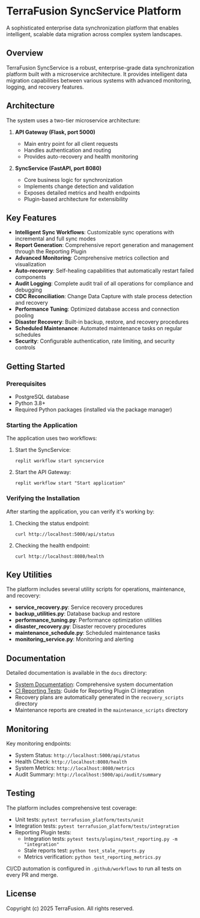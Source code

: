 # TerraFusion SyncService Platform

A sophisticated enterprise data synchronization platform that enables intelligent, scalable data migration across complex system landscapes.

## Overview

TerraFusion SyncService is a robust, enterprise-grade data synchronization platform built with a microservice architecture. It provides intelligent data migration capabilities between various systems with advanced monitoring, logging, and recovery features.

## Architecture

The system uses a two-tier microservice architecture:

1. **API Gateway (Flask, port 5000)**
   - Main entry point for all client requests
   - Handles authentication and routing
   - Provides auto-recovery and health monitoring

2. **SyncService (FastAPI, port 8080)**
   - Core business logic for synchronization
   - Implements change detection and validation
   - Exposes detailed metrics and health endpoints
   - Plugin-based architecture for extensibility

## Key Features

- **Intelligent Sync Workflows**: Customizable sync operations with incremental and full sync modes
- **Report Generation**: Comprehensive report generation and management through the Reporting Plugin
- **Advanced Monitoring**: Comprehensive metrics collection and visualization
- **Auto-recovery**: Self-healing capabilities that automatically restart failed components
- **Audit Logging**: Complete audit trail of all operations for compliance and debugging
- **CDC Reconciliation**: Change Data Capture with stale process detection and recovery
- **Performance Tuning**: Optimized database access and connection pooling
- **Disaster Recovery**: Built-in backup, restore, and recovery procedures
- **Scheduled Maintenance**: Automated maintenance tasks on regular schedules
- **Security**: Configurable authentication, rate limiting, and security controls

## Getting Started

### Prerequisites

- PostgreSQL database
- Python 3.8+
- Required Python packages (installed via the package manager)

### Starting the Application

The application uses two workflows:

1. Start the SyncService:
   ```
   replit workflow start syncservice
   ```

2. Start the API Gateway:
   ```
   replit workflow start "Start application"
   ```

### Verifying the Installation

After starting the application, you can verify it's working by:

1. Checking the status endpoint:
   ```
   curl http://localhost:5000/api/status
   ```

2. Checking the health endpoint:
   ```
   curl http://localhost:8080/health
   ```

## Key Utilities

The platform includes several utility scripts for operations, maintenance, and recovery:

- **service_recovery.py**: Service recovery procedures
- **backup_utilities.py**: Database backup and restore
- **performance_tuning.py**: Performance optimization utilities
- **disaster_recovery.py**: Disaster recovery procedures
- **maintenance_schedule.py**: Scheduled maintenance tasks
- **monitoring_service.py**: Monitoring and alerting

## Documentation

Detailed documentation is available in the `docs` directory:

- [System Documentation](docs/system_documentation.md): Comprehensive system documentation
- [CI Reporting Tests](docs/ci_reporting_tests.md): Guide for Reporting Plugin CI integration
- Recovery plans are automatically generated in the `recovery_scripts` directory
- Maintenance reports are created in the `maintenance_scripts` directory

## Monitoring

Key monitoring endpoints:

- System Status: `http://localhost:5000/api/status`
- Health Check: `http://localhost:8080/health`
- System Metrics: `http://localhost:8080/metrics`
- Audit Summary: `http://localhost:5000/api/audit/summary`

## Testing

The platform includes comprehensive test coverage:

- Unit tests: `pytest terrafusion_platform/tests/unit`
- Integration tests: `pytest terrafusion_platform/tests/integration`
- Reporting Plugin tests:
  - Integration tests: `pytest tests/plugins/test_reporting.py -m "integration"`
  - Stale reports test: `python test_stale_reports.py`
  - Metrics verification: `python test_reporting_metrics.py`

CI/CD automation is configured in `.github/workflows` to run all tests on every PR and merge.

## License

Copyright (c) 2025 TerraFusion. All rights reserved.